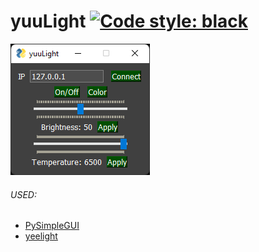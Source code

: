 # yuuLight [![Code style: black](https://img.shields.io/badge/code%20style-black-000000.svg)](https://github.com/psf/black)
<img src="./img/Preview.png">

###### USED:
* [PySimpleGUI](https://github.com/PySimpleGUI/PySimpleGUI)
* [yeelight](https://gitlab.com/stavros/python-yeelight)
